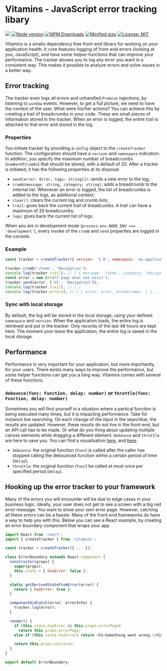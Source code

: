 # Vitamins - JavaScript error tracking libary

![](https://github.com/kevtiq/vitamins/workflows/test/badge.svg)
[![Node version](https://img.shields.io/npm/v/vitamins.svg?style=flat)](https://www.npmjs.com/package/vitamins)
[![NPM Downloads](https://img.shields.io/npm/dm/vitamins.svg?style=flat)](https://www.npmjs.com/package/vitamins)
[![Minified size](https://img.shields.io/bundlephobia/min/vitamins?label=minified)](https://www.npmjs.com/package/vitamins)
[![License: MIT](https://img.shields.io/badge/License-MIT-yellow.svg)](https://opensource.org/licenses/MIT)

Vitamins is a smalls dependency free front-end library for working on your application health. It core features logging of front-end errors (looking at you, JavaScript), and have some helper-functions that can improve your performance. The tracker aloows you to log any error you want in a consistent way. This makes it possible to analyze errors and solve issues in a better way.

## Error tracking

The tracker even logs all errors and unhandled `Promise` rejections, by listening to `window` events. However, to get a full picture, we need to have the context of the user. What were his/her actions? You can achieve this by creating a trail of breadcrumbs in your code. These are small pieces of information stored in the tracker. When an error is logged, the entire trail is attached to that error and stored in the log.

### Properties

You initiate tracker by providing a `config` object to the `createTracker` function. The configuration should have a `version` and `namespace` indication. In addition, you specify the maximum number of breadcrumbs (`numberOfCrumbs`) that should be stored, with a default of 20. After a tracker is initiated, it has the following properties at its disposal:

- `send(error: Error, tags: string[])`: sends a new error to the log;
- `crumb(message: string, category; string)`: adds a breadcrumb to the internal list. Whenever an error is logged, the list of breadcrumbs is added to the logs, as additional context;
- `clear()`: clears the current log and crumb lists;
- `trail`: gives back the current trail of breadcumbs. A trail can have a maximum of 20 breadcrumbs;
- `logs`: gives back the current list of logs.

When you are in development mode (`process.env.NODE_ENV === 'development'`), every invoke of the `crumb` and `send` properties are logged in the console.

### Example

```js
const tracker = createTracker({ version: '1.0', namespace: 'my-application' });

tracker.crumb('/home', 'Navigation');
console.log(tracker.trail); // [ { message: '/home', category: 'Navigation', timestamp: '...' } ]
const error = new Error('page does not exist');
tracker.send(error, ['UI', 'Navigation']);
console.log(tracker.trail); // [ ]
console.log(tracker.errors); // [ { error: error, breadcrumbs: [ { ... } ], ... } ]
```

### Sync with local storage

By default, the log will be stored in the local storage, using your defined `namespace` and `version`. When the application loads, the entire log is retrieved and put in the tracker. Only records of the last 48 hours are kept here. The moment your leave the application, the entire log is saved in the local storage.

## Performance

Performance is very important for your application, but more importantly, for your users. There exists many ways to improve the performance, but some helper functions can get you a long way. Vitamins comes with several of these functions.

### `debounce(func: Function, delay: number)` or `throttle(func: Function, delay: number)`

Sometimes you will find yourself in a situation where a partical function is being executed many times, but it is impacting performance. Take for instance live searching. On each change of the input in the searchbar, the results are updated. However, these results do not live in the front-end, but an API call has to be made. Or what do you thing about updating multiple canvas elements while dragging a different element. `Debounce` and `throttle` are here to save you. You can find a visualisation [here](http://demo.nimius.net/debounce_throttle/), and [here](https://css-tricks.com/debouncing-throttling-explained-examples/).

- `debounce`: the original function (`func`) is called after the caller has stopped calling the debounced function within a certain period of time (`delay`);
- `throttle`: the original function (`func`) be called at most once per specified period (`delay`).

## Hooking up the error tracker to your framework

Many of the errors you will encounter will be due to edge cases in your business logic. Ideally, your user does not get to see a screen with a big red error message. You want to show your own error page. However, catching all these errors can be a hassle. Many of the front-end frameworks do have a way to help you with this. Below you can see a React example, by creating an error boundary component that wraps your app.

```js
import React from 'react';
import { createTracker } from 'vitamins';

const tracker = createTracker({ ... });

class ErrorBoundary extends React.Component {
  constructor(props) {
    super(props);
    this.state = { hasError: false };
  }

  static getDerivedStateFromError(error) {
    return { hasError: true };
  }

  componentDidCatch(error, errorInfo) {
    tracker.log(error);
  }

  render() {
    if (this.state.hasError && this.props.errorPage)
      return this.props.errorPage;
    else if (this.state.hasError) return <h1>Something went wrong.</h1>;

    return this.props.children;
  }
}

export default ErrorBoundary;
``
```

